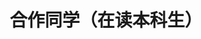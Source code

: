---
layout: profiles
permalink: /people_ug_present/
title: 合作同学（在读本科生）
description: 士之读书治学，盖将以脱心志于俗谛之桎梏，真理因此得以发扬
nav: false
nav_order: 6

profiles:
  # if you want to include more than one profile, just replicate the following block
  # and create one content file for each profile inside _pages/
  - align: left
    image: people_pics/rg2103.jpg
    content: people/rg2103.md
    image_circular: false # crops the image to make it circular
    more_info: >
      <p>2021.9-2025.7 软工2103班 </p>
  - align: right
    image: people_pics/stitched_liufengrui.jpg
    content: people/liufengrui.md
    image_circular: false # crops the image to make it circular
    more_info: >
      <p>软工2103</p>
      <p>大创项目负责人</p>
  - align: left
    image: people_pics/2025_bishe.jpg
    content: people/2025_bishe.md
    image_circular: false # crops the image to make it circular
    more_info: >
      <p>2025.3-2025.7 毕业设计</p>

---